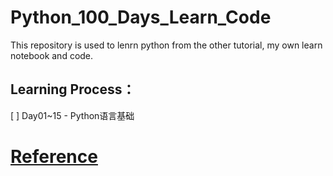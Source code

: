 # Python_100_Days_Learn_Code

This repository is used to lenrn python from the other tutorial, my own learn notebook and code.
## Learning Process：
[ ] Day01~15 - Python语言基础
# [Reference](https://github.com/jackfrued/Python-100-Days)
